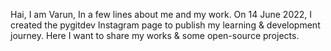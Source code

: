 Hai, I am Varun, In a few lines about me and my work. On 14 June 2022, I created the pygitdev Instagram page to publish my learning & development journey. 
Here I want to share my works & some open-source projects.
